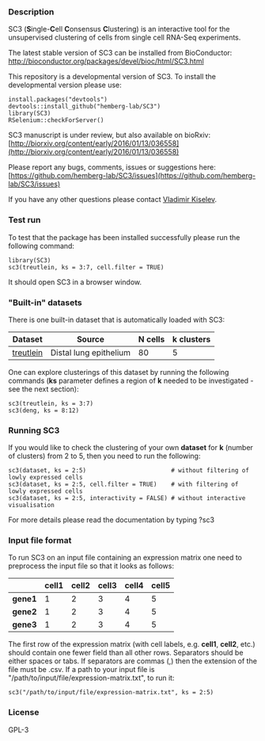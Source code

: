 ### Description

SC3 (<b>S</b>ingle-<b>C</b>ell <b>C</b>onsensus <b>C</b>lustering) is an interactive tool for the unsupervised clustering of cells from single cell RNA-Seq experiments.

The latest stable version of SC3 can be installed from BioConductor:  
http://bioconductor.org/packages/devel/bioc/html/SC3.html

This repository is a developmental version of SC3. To install the developmental version please use:

```{R}
install.packages("devtools")
devtools::install_github("hemberg-lab/SC3")
library(SC3)
RSelenium::checkForServer()
```

SC3 manuscript is under review, but also available on bioRxiv:  
[http://biorxiv.org/content/early/2016/01/13/036558](http://biorxiv.org/content/early/2016/01/13/036558)

Please report any bugs, comments, issues or suggestions here:  
[https://github.com/hemberg-lab/SC3/issues](https://github.com/hemberg-lab/SC3/issues)

If you have any other questions please contact [Vladimir Kiselev](mailto:vk6@sanger.ac.uk).

### Test run

To test that the package has been installed successfully please run the following command:

```{R}
library(SC3)
sc3(treutlein, ks = 3:7, cell.filter = TRUE)
```

It should open SC3 in a browser window.

### "Built-in" datasets

There is one built-in dataset that is automatically loaded with SC3:

| Dataset | Source | __N__ cells | __k__ clusters |
--- | --- | --- | --- |
| [treutlein](http://www.nature.com/nature/journal/v509/n7500/full/nature13173.html) | Distal lung epithelium | 80 | 5 |

One can explore clusterings of this dataset by running the following commands (__ks__ parameter defines a region of __k__ needed to be investigated - see the next section):

```{R}
sc3(treutlein, ks = 3:7)
sc3(deng, ks = 8:12)
```

### Running SC3

If you would like to check the clustering of your own __dataset__ for __k__ (number of clusters) from 2 to 5, then you need to run the following:

```{R}
sc3(dataset, ks = 2:5)                        # without filtering of lowly expressed cells
sc3(dataset, ks = 2:5, cell.filter = TRUE)    # with filtering of lowly expressed cells
sc3(dataset, ks = 2:5, interactivity = FALSE) # without interactive visualisation
```

For more details please read the documentation by typing ?sc3

### Input file format

To run SC3 on an input file containing an expression matrix one need to preprocess the input file so that it looks as follows:


|  | cell1 | cell2 | cell3 | cell4 | cell5 
--- | --- | --- | --- | --- | ---
| __gene1__ | 1 | 2 | 3 | 4 | 5 
| __gene2__ | 1 | 2 | 3 | 4 | 5 
| __gene3__ | 1 | 2 | 3 | 4 | 5 


The first row of the expression matrix (with cell labels, e.g. __cell1__, __cell2__, etc.) should contain one fewer field than all other rows. Separators should be either spaces or tabs. If separators are commas (,) then the extension of the file must be .csv. If a path to your input file is "/path/to/input/file/expression-matrix.txt", to run it:

```{R}
sc3("/path/to/input/file/expression-matrix.txt", ks = 2:5)
```

### License

GPL-3
